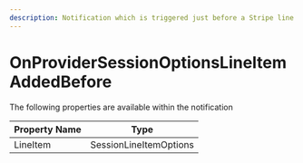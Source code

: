 ```yaml
---
description: Notification which is triggered just before a Stripe line item is added to the line item collection that is sent to Stripe
---
```


# OnProviderSessionOptionsLineItemAddedBefore

The following properties are available within the notification

| Property Name | Type   |
| ------------- | ------ |
| LineItem      | SessionLineItemOptions |
